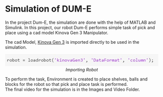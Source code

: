 <p align="justify">
  <h1>Simulation of DUM-E</h1>
</p>

In the project Dum-E, the simulation are done with the help of MATLAB and Simulink.
In this project, our robot Dum-E performs simple task of pick and place using a cad model Kinova Gen 3 Manipulator. <br>

The cad Model, [Kinova Gen 3](https://www.kinovarobotics.com/en/products/gen3-robot) is imported directly to be used in the simulation.
<p align="center">
  <img src="https://github.com/DarthEkLen/readme/blob/main/Images/Robot%20import.jpg" alt="Flowchart">
  <i>Importing Robot</i>
</p>

To perform the task, Environment is created to place shelves, balls and blocks for the robot so that pick and place task is performed.<br>
The final video for the simulation is in the Images and Video Folder. 














